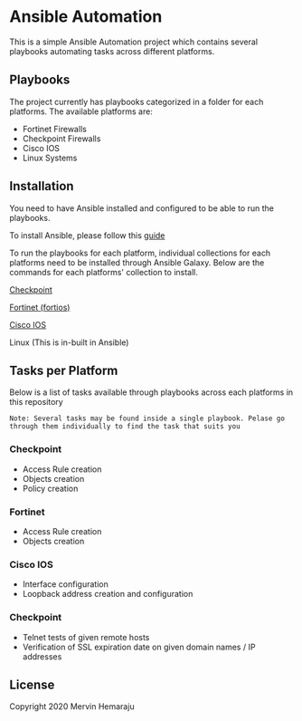 # Ansible Automation

This is a simple Ansible Automation project which contains several playbooks automating tasks across different platforms.

## Playbooks

The project currently has playbooks categorized in a folder for each platforms. The available platforms are:

- Fortinet Firewalls
- Checkpoint Firewalls
- Cisco IOS
- Linux Systems


## Installation

You need to have Ansible installed and configured to be able to run the playbooks. 

To install Ansible, please follow this [guide](https://docs.ansible.com/ansible/latest/installation_guide/intro_installation.html)

To run the playbooks for each platform, individual collections for each platforms need to be installed through Ansible Galaxy. Below are the commands for each platforms' collection to install.

[Checkpoint](https://galaxy.ansible.com/check_point/mgmt)

[Fortinet (fortios)](https://galaxy.ansible.com/fortinet/fortios)

[Cisco IOS](https://galaxy.ansible.com/cisco/ios)

Linux (This is in-built in Ansible)


## Tasks per Platform

Below is a list of tasks available through playbooks across each platforms in this repository

```Note: Several tasks may be found inside a single playbook. Pelase go through them individually to find the task that suits you```

### Checkpoint
- Access Rule creation
- Objects creation
- Policy creation

### Fortinet
- Access Rule creation
- Objects creation

### Cisco IOS
- Interface configuration
- Loopback address creation and configuration

### Checkpoint
- Telnet tests of given remote hosts
- Verification of SSL expiration date on given domain names / IP addresses


## License

Copyright 2020 Mervin Hemaraju

